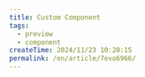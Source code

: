 ```yaml
---
title: Custom Component
tags:
  - preview
  - component
createTime: 2024/11/23 10:20:15
permalink: /en/article/7evo6966/
---
```


<CustomComponent />
